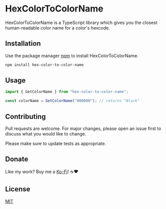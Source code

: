 # HexColorToColorName

HexColorToColorName is a TypeScript library which gives you the closest human-readable color name for a color's hexcode.

## Installation

Use the package manager [npm](https://www.npmjs.com/package/npm) to install HexColorToColorName.

```bash
npm install hex-color-to-color-name
```

## Usage

```typescript
import { GetColorName } from "hex-color-to-color-name";

const colorName = GetColorName("000000"); // returns "Black"
```

## Contributing
Pull requests are welcome. For major changes, please open an issue first to discuss what you would like to change.

Please make sure to update tests as appropriate.

## Donate
Like my work? Buy me a [Ko-Fi](https://ko-fi.com/jefferinjoseph)! ☕❤️



## License
[MIT](https://choosealicense.com/licenses/mit/)

